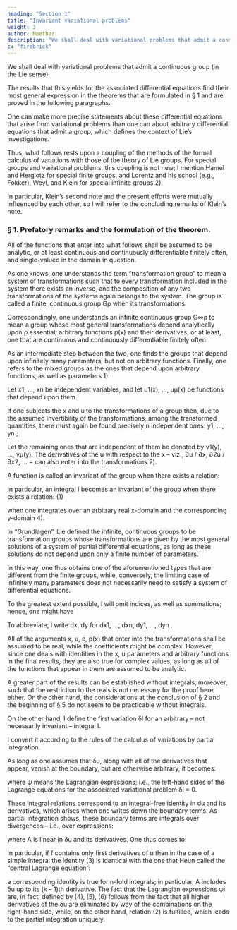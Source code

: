 ```yaml
---
heading: "Section 1"
title: "Invariant variational problems"
weight: 3
author: Noether
description: "We shall deal with variational problems that admit a continuous group (in the Lie sense)"
c: "firebrick"
---
```



<!-- Emmy Noether in Göttingen.
(Presented by F. Klein at the session on 26 July 1918 1) -->


We shall deal with variational problems that admit a continuous group (in the Lie sense).

The results that this yields for the associated differential equations find their most general expression in the theorems that are formulated in § 1 and are proved in the following paragraphs.

One can make more precise statements about these differential equations that arise from variational problems than one can about arbitrary differential equations that admit a group, which defines the context of Lie’s investigations. 

Thus, what follows rests upon a coupling of the methods of the formal calculus of variations with those of the theory of Lie groups. For special groups and variational problems, this coupling is not new; I mention Hamel and Herglotz for special finite groups, and Lorentz and his school (e.g., Fokker), Weyl, and Klein for special infinite groups 2). 

In particular, Klein’s second note and the present efforts were mutually influenced by each other, so I will refer to the concluding remarks of Klein’s note.


### § 1. Prefatory remarks and the formulation of the theorem.

All of the functions that enter into what follows shall be assumed to be analytic, or at least continuous and continuously differentiable finitely often, and single-valued in the domain in question.

As one knows, one understands the term “transformation group” to mean a system of transformations such that to every transformation included in the system there exists an inverse, and the composition of any two transformations of the systems again belongs to the system. The group is called a finite, continuous group Gρ when its transformations.

<!-- The final version of the manuscript was first submitted at the end of September. -->

<!-- ) Hamel: Math. Ann, Bd. 59 and Zeit. f. Math. u. Phys., Bd. 50. Herglotz: Ann. d. Phys. (4) Bd. 36,
esp. § 9, pp. 511. Fokker, Verslag d. Amsterdamer Akad., 27/1, 1917. For further literature, cf., the second
note of Klein: Göttinger Nachrichten, 19 July 1918.
In a recently-appearing paper of Kneser (Math. Zeit., Bd. 2), he treated the constructionof invariants by
similar methods.
2Noether – Invariant variational problems -->

<!-- are included in the most general group that depends analytically upon ρ essential
parameters s (i.e., the ρ parameters shall not be representable as ρ functions of fewer
parameters).  -->

Correspondingly, one understands an infinite continuous group G∞ρ to mean a group whose most general transformations depend analytically upon ρ essential, arbitrary functions p(x) and their derivatives, or at least, one that are continuous and continuously differentiable finitely often. 


As an intermediate step between the two, one finds the groups that depend upon infinitely many parameters, but not on arbitrary functions. Finally, one refers to the mixed groups as the ones that depend upon arbitrary functions, as well as parameters 1).

Let x1, ..., xn be independent variables, and let u1(x), ..., uμ(x) be functions that depend upon them. 

If one subjects the x and u to the transformations of a group then, due to the assumed invertibility of the transformations, among the transformed quantities, there must again be found precisely n independent ones: y1, ..., yn ; 

Let the remaining ones that are independent of them be denoted by v1(y), ..., vμ(y). The derivatives of the u with respect to the x – viz., ∂u / ∂x, ∂2u / ∂x2, ... − can also enter into the transformations 2). 

A function is called an invariant of the group when there exists a relation:

<!-- ∂u ∂ 2u
∂v ∂ 2 v
P  x , u , , 2 ,⋯  = P  y , v , , 2 ,⋯  .
∂x ∂x
∂y ∂y -->

In particular, an integral I becomes an invariant of the group when there exists a relation:
(1)

<!-- ∂u ∂ 2u
I = ∫ ⋯ ∫ f  x, u, , 2 ,⋯  dx
∂x ∂x


2


∂v ∂ v
= ∫ ⋯ ∫ f  y , v, , 2 ,⋯  dy
∂y ∂y -->

when one integrates over an arbitrary real x-domain and the corresponding y-domain 4).

<!-- “Grundlagen für die Theorie der unendlichen kontinuierlichen Transformationsgruppen” (Ber. d. K. Sächs. Ges. der Wiss. 1891) [cited as -->

In  “Grundlagen”, Lie defined the infinite, continuous groups to be transformation groups whose transformations are given by the most general solutions of a system of partial differential equations, as long as these solutions do not depend upon only a finite number of parameters. 

In this way, one thus obtains one of the aforementioned types that are different from the finite groups, while, conversely, the limiting case of infinitely many parameters does not necessarily need to satisfy a system of differential equations.


To the greatest extent possible, I will omit indices, as well as summations; hence, one might have
 
<!-- ∂2u / ∂x2 for ∂2uα / ∂xβ ∂xγ , etc. -->

To abbreviate, I write dx, dy for dx1, ..., dxn, dy1, ..., dyn .

All of the arguments x, u, ε, p(x) that enter into the transformations shall be assumed to be real, while the coefficients might be complex. However, since one deals with identities in the x, u parameters and arbitrary functions in the final results, they are also true for complex values, as long as all of the functions that appear in them are assumed to be analytic. 

A greater part of the results can be established without integrals, moreover, such that the restriction to the reals is not necessary for the proof here either. On the other hand, the considerations at the conclusion of § 2 and the beginning of § 5 do not seem to be practicable without integrals.



On the other hand, I define the first variation δI for an arbitrary – not necessarily invariant – integral I.

I convert it according to the rules of the calculus of variations by partial integration. 

As long as one assumes that δu, along with all of the derivatives that appear, vanish at the boundary, but are otherwise arbitrary, it becomes:

<!-- δI = ∫ ⋯ ∫ δ f dx = ∫ ⋯ ∫  ∑ψ i  x, u,
(2)

∂u


,⋯  δ ui  dx ,
∂x -->

where ψ means the Lagrangian expressions; i.e., the left-hand sides of the Lagrange equations for the associated variational problem δI = 0.

These integral relations correspond to an integral-free identity in du and its derivatives, which arises when one writes down the boundary terms. As partial integration shows, these boundary terms are integrals over divergences – i.e., over expressions:

<!-- Div A =
∂A
∂A1
+⋯ + n ,
∂x1
∂xn -->

where A is linear in δu and its derivatives. One thus comes to:

<!-- ∑ ψi δui = δf + Div A.
(3) -->

In particular, if f contains only first derivatives of u then in the case of a simple integral
the identity (3) is identical with the one that Heun called the “central Lagrange equation”:

<!-- ∑ ψi δui = δf − d  ∑ ∂f δ ui 

(4)
dx 

∂ui′

dui 

 ui′ = dx  ,


while for a n-fold integral, (3) goes to:

∑ ψi δui = δf − ∂  ∑ ∂∂fu δ ui  − ... − ∂  ∑ ∂∂fu δ ui  .
∂x1  ∂ i
∂xn  ∂ i

∂x1
∂xn

(5)
For a simple integral and κ derivatives with respect to u, (3) is given by:
∑ ψi δui = δf −
(6)
−

 2  ∂f
 κ  ∂f
d   1 ∂f
(1)
(κ −1) 
∑    (1) δ ui +   (2) δ ui + ⋯ +   (κ ) δ ui   +
dx   1 ∂ui
 1  ∂ui
 1  ∂ui
 Noether – Invariant variational problems
+
4
 
 3  ∂f
 κ  ∂f
d 2    2  ∂f
δ ui +   (3) δ ui(1) + ⋯ +   (κ ) δ ui(κ − 2)   + ...
2 ∑   
(2)
dx    2  ∂ui
 2  ∂ui
 2  ∂ui
 
+ (−1)n

d κ   κ  ∂f
δ ui  ,
κ ∑  
(κ )
dx   κ  ∂ui
 -->

a corresponding identity is true for n-fold integrals; in particular, A includes δu up to its (k – 1)th derivative. The fact that the Lagrangian expressions ψi are, in fact, defined by (4), (5), (6) follows from the fact that all higher derivatives of the δu are eliminated by way of the combinations on the right-hand side, while, on the other hand, relation (2) is fulfilled, which leads to the partial integration uniquely.



